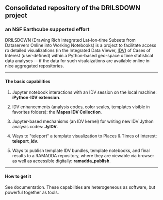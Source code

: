 ## Consolidated repository of the DRILSDOWN project 
### an NSF Earthcube supported effort

DRILSDOWN (Drawing Rich Integrated Lat-lon-time Subsets from Dataservers Online into Working Notebooks) is a project to facilitate access ro detailed visualizations (in the Integrated Data Viewer, [IDV](http://unidata.ucar.edu/idv)) of Cases of Interest (user-defined) within a Python-based geo-space x time statistical data analyses -- if the data for such visulaizations are available online in nice aggregated repositories. 

--------------
#### The basic capabilities

1. Jupyter notebook interactions with an IDV session on the local machine: **iPython-IDV extension**. 

2. IDV enhancements (analysis codes, color scales, templates visible in favorites folders): the **Mapes IDV Collection**. 

3. Jupyter-based mechanisms (an IDV kernel) for writing new IDV Jython analysis codes: **JyIDV**. 

4. Ways to "teleport" a template visualization to Places & Times of Interest: **teleport_idv**.

5. Ways to publish template IDV bundles, template notebooks, and final results to a RAMADDA repository, where they are viewable via browser as well as accessible digitally: **ramadda_publish**.

------------
#### How to get it

See documentation. These capabilities are heterogeneous as software, but powerful together as tools. 

